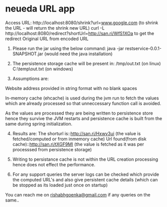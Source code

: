 # neueda URL app

Access URL: http://localhost:8080/shrink?url=www.google.com (to shrink the URL - will return the shrink new URL)
curl -L http://localhost:8080/redirect?shortUrl=http://san.ri/WfS1XOa to get the redirect Original URL from encoded URL


1. Please run the jar using the below command:
java -jar restservice-0.0.1-SNAPSHOT.jar (would need the java installation)

2. The persistence storage cache will be present in:
/tmp/out.txt (on linux)
C:\temp\out.txt (on windows)

3. Assumptions are:

Website address provided in string format with no blank spaces

In-memory cache (ehcache) is used during the jvm run to fetch the values which are already processed so that unneccessary function call is avoided.

As the values are processed they are being written to persistence store hence
they survive the JVM restarts and persistence cache is built from the same during spring initialization.

4. Results are:
The shorturl is::http://san.ri/Hxwv3ui (the value is fetched/computed or from inmemory cache)
Url found(from disk cache)::http://san.ri/tXGF9MI (the value is fetched as it was per processsed from persistence storage)

5. Writing to persistance cache is not within the URL creation processing hence does not effect the performance.

6. For any support queries the server logs can be checked which provide the computed URL's and also give persistent cache details (which can be stopped as its loaded just once on startup)

You can reach me on rishabhgoenka@gmail.com if any queries on the same..
